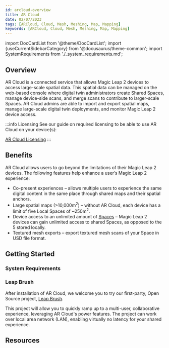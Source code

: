 ```yaml
---
id: arcloud-overview
title: AR Cloud
date: 02/07/2023
tags: [ARCloud, Cloud, Mesh, Meshing, Map, Mapping]
keywords: [ARCloud, Cloud, Mesh, Meshing, Map, Mapping]
---
```

import DocCardList from '@theme/DocCardList';
import {useCurrentSidebarCategory} from '@docusaurus/theme-common';
import SystemRequirements from './_system_requirements.md';

## Overview

AR Cloud is a connected service that allows Magic Leap 2 devices to access large-scale spatial data. This spatial data can be managed on the web-based console where digital twin administrators create Shared Spaces, manage device-side scans, and merge scans to contribute to larger-scale Spaces. AR Cloud admins are able to import and export spatial maps, manage large-scale digital twin deployments, and monitor Magic Leap 2 device access.

:::info Licensing
See our guide on required licensing to be able to use AR Cloud on your device(s):

[AR Cloud Licensing](/versioned_docs/version-22-Feb-2023/guides/arcloud/licenses.md)
:::

## Benefits

AR Cloud allows users to go beyond the limitations of their Magic Leap 2 devices. The following features help enhance a user’s Magic Leap 2 experience:
- Co-present experiences – allows multiple users to experience the same digital content in the same place through shared maps and their spatial anchors.
- Large spatial maps (>10,000m<sup>2</sup>) – without AR Cloud, each device has a limit of five Local Spaces of ~250m<sup>2</sup>.
- Device access to an unlimited amount of [Spaces](/versioned_docs/version-22-Feb-2023/guides/features/spaces/spaces-tool.md) – Magic Leap 2 devices can gain unlimited access to shared Spaces, as opposed to the 5 stored locally.
- Textured mesh exports – export textured mesh scans of your Space in USD file format.

## Getting Started

### System Requirements

<SystemRequirements />

### Leap Brush

After installation of AR Cloud, we welcome you to try our first-party, Open Source project, [Leap Brush](https://github.com/magicleap/LeapBrush).

This project will allow you to quickly ramp up to a multi-user, collaborative experience, leveraging AR Cloud's power features. The project can work over local area network (LAN), enabling virtually no latency for your shared experience.

## Resources

<DocCardList items={useCurrentSidebarCategory().items}/>

